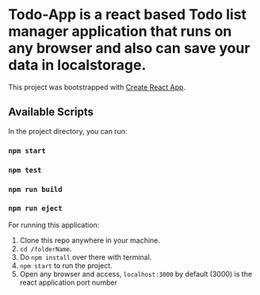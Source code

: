 # Todo-App is a react based Todo list manager application that runs on any browser and also can save your data in localstorage.

This project was bootstrapped with [Create React App](https://github.com/facebook/create-react-app).

## Available Scripts

In the project directory, you can run:

### `npm start`
### `npm test`
### `npm run build`
### `npm run eject`

For running this application: 
1. Clone this repo anywhere in your machine.
2. `cd /folderName`.
3. Do `npm install` over there with terminal.
4. `npm start` to run the project.
5. Open any browser and access, `localhost:3000` by default (3000) is the react application port number
